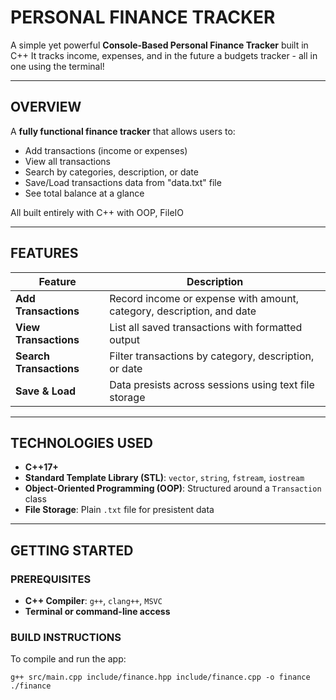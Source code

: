 # PERSONAL FINANCE TRACKER

A simple yet powerful **Console-Based Personal Finance Tracker** built in C++
It tracks income, expenses, and in the future a budgets tracker - all in one using the terminal!

-------------------------------------------------------------------------

## OVERVIEW

A **fully functional finance tracker** that allows users to:

- Add transactions (income or expenses)
- View all transactions
- Search by categories, description, or date
- Save/Load transactions data from "data.txt" file
- See total balance at a glance

All built entirely with C++ with OOP, FileIO

-------------------------------------------------------------------------

## FEATURES

| Feature | Description |
| ------- | ----------- |
| **Add Transactions** | Record income or expense with amount, category, description, and date |
| **View Transactions** | List all saved transactions with formatted output |
| **Search Transactions** | Filter transactions by category, description, or date |
| **Save & Load** | Data presists across sessions using text file storage |

-------------------------------------------------------------------------

## TECHNOLOGIES USED

- **C++17+**
- **Standard Template Library (STL)**: `vector`, `string`, `fstream`, `iostream`
- **Object-Oriented Programming (OOP)**: Structured around a `Transaction` class
- **File Storage**: Plain `.txt` file for presistent data

-------------------------------------------------------------------------

## GETTING STARTED

### PREREQUISITES

- **C++ Compiler**: `g++`, `clang++`, `MSVC`
- **Terminal or command-line access**

### BUILD INSTRUCTIONS

To compile and run the app:

`g++ src/main.cpp include/finance.hpp include/finance.cpp -o finance`
`./finance`
